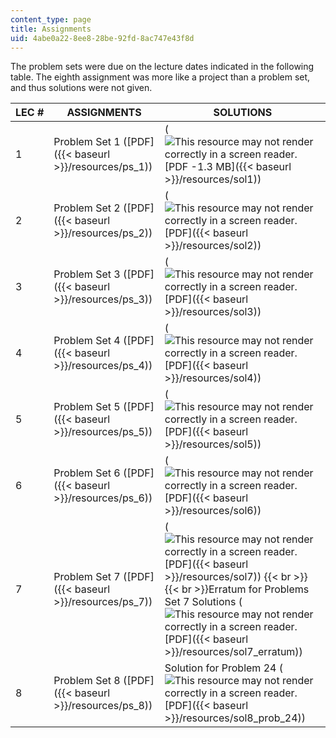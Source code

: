 ```yaml
---
content_type: page
title: Assignments
uid: 4abe0a22-8ee8-28be-92fd-8ac747e43f8d
---
```


The problem sets were due on the lecture dates indicated in the following table. The eighth assignment was more like a project than a problem set, and thus solutions were not given.

| LEC # | ASSIGNMENTS | SOLUTIONS |
| --- | --- | --- |
| 1 | Problem Set 1 ([PDF]({{< baseurl >}}/resources/ps_1)) | (![This resource may not render correctly in a screen reader.](/images/inacessible.gif)[PDF -1.3 MB]({{< baseurl >}}/resources/sol1)) |
| 2 | Problem Set 2 ([PDF]({{< baseurl >}}/resources/ps_2)) | (![This resource may not render correctly in a screen reader.](/images/inacessible.gif)[PDF]({{< baseurl >}}/resources/sol2)) |
| 3 | Problem Set 3 ([PDF]({{< baseurl >}}/resources/ps_3)) | (![This resource may not render correctly in a screen reader.](/images/inacessible.gif)[PDF]({{< baseurl >}}/resources/sol3)) |
| 4 | Problem Set 4 ([PDF]({{< baseurl >}}/resources/ps_4)) | (![This resource may not render correctly in a screen reader.](/images/inacessible.gif)[PDF]({{< baseurl >}}/resources/sol4)) |
| 5 | Problem Set 5 ([PDF]({{< baseurl >}}/resources/ps_5)) | (![This resource may not render correctly in a screen reader.](/images/inacessible.gif)[PDF]({{< baseurl >}}/resources/sol5)) |
| 6 | Problem Set 6 ([PDF]({{< baseurl >}}/resources/ps_6)) | (![This resource may not render correctly in a screen reader.](/images/inacessible.gif)[PDF]({{< baseurl >}}/resources/sol6)) |
| 7 | Problem Set 7 ([PDF]({{< baseurl >}}/resources/ps_7)) | (![This resource may not render correctly in a screen reader.](/images/inacessible.gif)[PDF]({{< baseurl >}}/resources/sol7))  {{< br >}}  {{< br >}}Erratum for Problems Set 7 Solutions (![This resource may not render correctly in a screen reader.](/images/inacessible.gif)[PDF]({{< baseurl >}}/resources/sol7_erratum)) |
| 8 | Problem Set 8 ([PDF]({{< baseurl >}}/resources/ps_8)) | Solution for Problem 24 (![This resource may not render correctly in a screen reader.](/images/inacessible.gif)[PDF]({{< baseurl >}}/resources/sol8_prob_24))